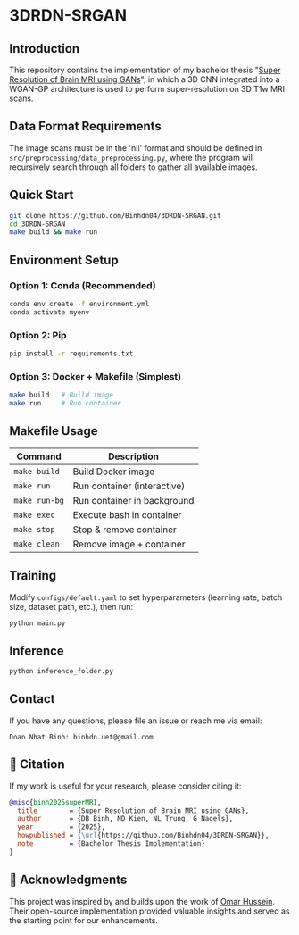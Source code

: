 # 3DRDN-SRGAN
## Introduction
This repository contains the implementation of my bachelor thesis "[Super Resolution of Brain MRI using GANs](https://drive.google.com/file/d/19hfe7AdcNJk70DWP_XEG5a1iWYtiKxqg/view?usp=sharing)", in which a 3D CNN integrated into a WGAN-GP architecture is used to perform super-resolution on 3D T1w MRI scans.

## Data Format Requirements
The image scans must be in the 'nii' format and should be defined in `src/preprocessing/data_preprocessing.py`, where the program will recursively search through all folders to gather all available images.

## Quick Start
```bash
git clone https://github.com/Binhdn04/3DRDN-SRGAN.git
cd 3DRDN-SRGAN
make build && make run
```
## Environment Setup

### Option 1: Conda (Recommended)
```bash
conda env create -f environment.yml
conda activate myenv
```

### Option 2: Pip
```bash
pip install -r requirements.txt
```

### Option 3: Docker + Makefile (Simplest)
```bash
make build   # Build image
make run     # Run container
```

## Makefile Usage

| Command | Description |
|---------|-------------|
| `make build` | Build Docker image |
| `make run` | Run container (interactive) |
| `make run-bg` | Run container in background |
| `make exec` | Execute bash in container |
| `make stop` | Stop & remove container |
| `make clean` | Remove image + container |

## Training

Modify `configs/default.yaml` to set hyperparameters (learning rate, batch size, dataset path, etc.), then run:

```bash
python main.py
```

## Inference

```bash
python inference_folder.py
```

## Contact 
If you have any questions, please file an issue or reach me via email:
```
Doan Nhat Binh: binhdn.uet@gmail.com
```

## 📖 Citation
If my work is useful for your research, please consider citing it:

```bibtex
@misc{binh2025superMRI,
  title        = {Super Resolution of Brain MRI using GANs},
  author       = {DB Binh, ND Kien, NL Trung, G Nagels},
  year         = {2025},
  howpublished = {\url{https://github.com/Binhdn04/3DRDN-SRGAN}},
  note         = {Bachelor Thesis Implementation}
}
```
## 🙏 Acknowledgments

This project was inspired by and builds upon the work of [Omar Hussein](https://github.com/omagdy/3DRDN-CycleGAN). Their open-source implementation provided valuable insights and served as the starting point for our enhancements.
